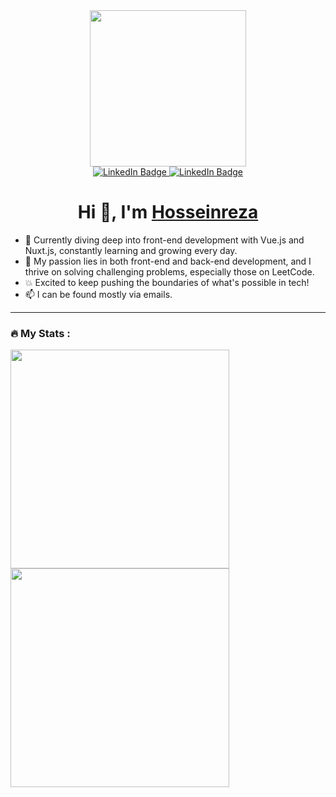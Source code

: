 

<div id="header" align="center">
 
  <img src="https://media.giphy.com/media/R03zWv5p1oNSQd91EP/giphy.gif?cid=ecf05e47715hybw8pucqrdz9bqmgpgzxsmyv6k017ejq00w9&ep=v1_gifs_search&rid=giphy.gif&ct=g" width="250"/>
  <div id="badges">
  <a href="https://www.linkedin.com/in/hrakbari/">
    <img src="https://img.shields.io/badge/LinkedIn-blue?style=for-the-badge&logo=linkedin&logoColor=white" alt="LinkedIn Badge"/>
  </a>
  <a href="https://stackoverflow.com/users/7092547/hosseinreza">
    <img src="https://img.shields.io/badge/StackOverflow-orange?style=for-the-badge&logo=stackoverflow&logoColor=white" alt="LinkedIn Badge"/>
  </a>
</div>
</div>


<h1 align="center">Hi 👋, I'm <a href="https://www.linkedin.com/in/hrakbari/" target="blank">
Hosseinreza</a></h1>


- 🔭 Currently diving deep into front-end development with Vue.js and Nuxt.js, constantly learning and growing every day.
- 💪 My passion lies in both front-end and back-end development, and I thrive on solving challenging problems, especially those on LeetCode.
- 💥 Excited to keep pushing the boundaries of what's possible in tech!
- 📫 I can be found mostly via emails.

---

### :fire: My Stats :
  <img  align="left"  src="https://github-readme-stats.vercel.app/api?username=HosseinrezaAk&theme=dark&show_icons=true&count_private=true" width="350"/>
  <img src="https://github-readme-streak-stats.herokuapp.com/?user=HosseinrezaAk&theme=dark&hide_border=false" width="350" /> 











